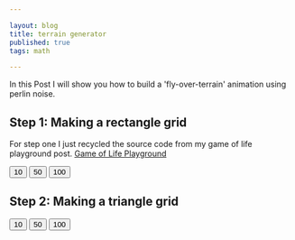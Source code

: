 ```yaml
---

layout: blog
title: terrain generator
published: true
tags: math

---
```


In this Post I will show you how to build a 'fly-over-terrain' animation using perlin noise.

## Step 1: Making a rectangle grid

For step one I just recycled the source code from my game of life playground post. [Game of Life Playground](/2022/01/05/gameoflife.html)
<div>
    <input type="button" onclick="updateRes(10)" value="10"/>
    <input type="button" onclick="updateRes(50)" value="50"/>
    <input type="button" onclick="updateRes(100)" value="100"/>
    <canvas id="step1_canvas" width="1000" height="1000"></canvas>
    <script src="/assets/js/posts/2022-10-23-terrain/terrain-step1.js"></script>
</div>


## Step 2: Making a triangle grid

<div>
    <input type="button" onclick="updateRes(10)" value="10"/>
    <input type="button" onclick="updateRes(50)" value="50"/>
    <input type="button" onclick="updateRes(100)" value="100"/>
    <canvas id="step2_canvas" width="1000" height="1000"></canvas>
    <script src="/assets/js/posts/2022-10-23-terrain/terrain-step2.js"></script>
</div>

